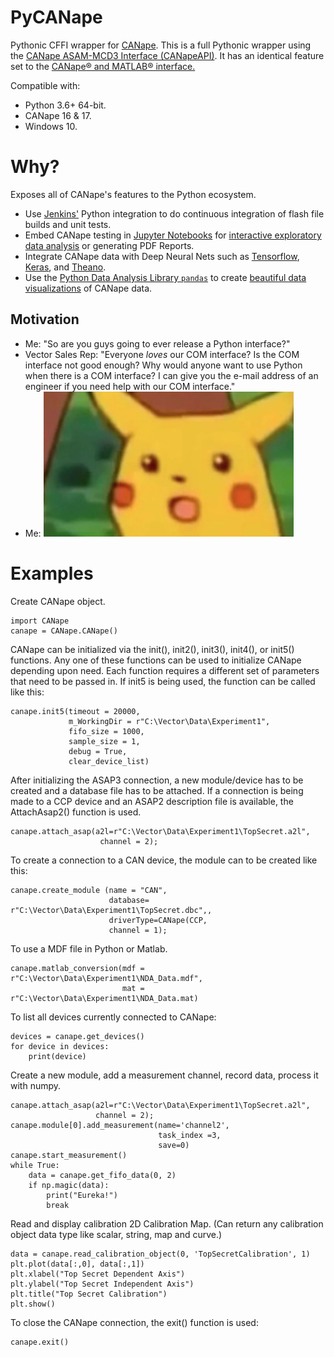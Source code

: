 # PyCANape


Pythonic CFFI wrapper for [CANape](https://vector.com/vi_canape_en.html). This is a full Pythonic wrapper using the [CANape ASAM-MCD3 Interface (CANapeAPI)](http://vector.com/portal/medien/cmc/application_notes/AN-AMC-1-103_CANape_ASAM_MCD3_Interface.pdf). It has an identical feature set to the [CANape® and MATLAB® interface.](http://vector.com/portal/medien/cmc/application_notes/AN-IMC-1-004_Interface_Programming_between_CANape_and_MATLAB.pdf)

Compatible with:

- Python 3.6+ 64-bit.
- CANape 16 & 17.
- Windows 10.

# Why?
Exposes all of CANape's features to the Python ecosystem.

- Use [Jenkins'](https://jenkins.io) Python integration to do continuous integration of flash file builds and unit tests.
- Embed CANape testing in [Jupyter Notebooks](http://jupyter.org) for [interactive exploratory data analysis](https://blog.dominodatalab.com/lesser-known-ways-of-using-notebooks/) or generating PDF Reports.
- Integrate CANape data with Deep Neural Nets such as [Tensorflow](https://www.tensorflow.org), [Keras](https://keras.io), and [Theano](http://deeplearning.net/software/theano/).
- Use the [Python Data Analysis Library ``pandas``](http://pandas.pydata.org) to create [beautiful data visualizations](http://www.randalolson.com/2014/06/28/how-to-make-beautiful-data-visualizations-in-python-with-matplotlib/) of CANape data.

## Motivation

- Me: "So are you guys going to ever release a Python interface?"
- Vector Sales Rep: "Everyone *loves* our COM interface? Is the COM interface not good enough? Why would anyone want to use Python when there is a COM interface? I can give you the e-mail address of an engineer if you need help with our COM interface."
- Me:
  ![Shocked Pikachu](shocked.png)



# Examples

Create CANape object.

    import CANape
    canape = CANape.CANape()

CANape can be initialized via the init(), init2(), init3(), init4(), or init5() functions.  Any one of these functions can be used to initialize CANape depending upon need. Each function requires a different set of parameters that need to be passed in. If init5 is being used, the function can be called like this: 

    canape.init5(timeout = 20000,
                 m_WorkingDir = r"C:\Vector\Data\Experiment1",
                 fifo_size = 1000, 
                 sample_size = 1,
                 debug = True,
                 clear_device_list)

After initializing the ASAP3 connection, a new module/device has to be created and a database file has to be attached. If a connection is being made to a CCP device and an ASAP2 description file is available, the AttachAsap2() function is used. 

    canape.attach_asap(a2l=r"C:\Vector\Data\Experiment1\TopSecret.a2l",
                        channel = 2);

To create a connection to a CAN device, the module can to be created like this: 

    canape.create_module (name = "CAN", 
                          database= r"C:\Vector\Data\Experiment1\TopSecret.dbc",,
                          driverType=CANape(CCP, 
                          channel = 1);
    
To use a MDF file in Python or Matlab. 

    canape.matlab_conversion(mdf = r"C:\Vector\Data\Experiment1\NDA_Data.mdf",
                             mat = r"C:\Vector\Data\Experiment1\NDA_Data.mat)
                            
To list all devices currently connected to CANape:

    devices = canape.get_devices()
    for device in devices:
        print(device)

Create a new module, add a measurement channel, record data, process it with numpy.

    canape.attach_asap(a2l=r"C:\Vector\Data\Experiment1\TopSecret.a2l",
                       channel = 2);
    canape.module[0].add_measurement(name='channel2',
                                     task_index =3,
                                     save=0)
    canape.start_measurement()
    while True:
        data = canape.get_fifo_data(0, 2)
        if np.magic(data):
            print("Eureka!")
            break
            
Read and display calibration 2D Calibration Map. (Can return any calibration object data type like scalar, string, map
and curve.)

    data = canape.read_calibration_object(0, 'TopSecretCalibration', 1)
    plt.plot(data[:,0], data[:,1])
    plt.xlabel("Top Secret Dependent Axis")
    plt.ylabel("Top Secret Independent Axis")
    plt.title("Top Secret Calibration")
    plt.show()

To close the CANape connection, the exit() function is used: 

    canape.exit()
